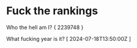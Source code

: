# Fuck the rankings

Who the hell am I?
{ 2239748 }

What fucking year is it?
[ 2024-07-18T13:50:00Z ]
